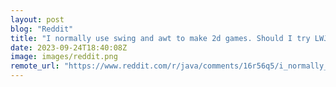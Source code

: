 ```yaml
---
layout: post
blog: "Reddit"
title: "I normally use swing and awt to make 2d games. Should I try LWJGL for 3d games?"
date: 2023-09-24T18:40:08Z
image: images/reddit.png
remote_url: "https://www.reddit.com/r/java/comments/16r56q5/i_normally_use_swing_and_awt_to_make_2d_games/"
---
```

